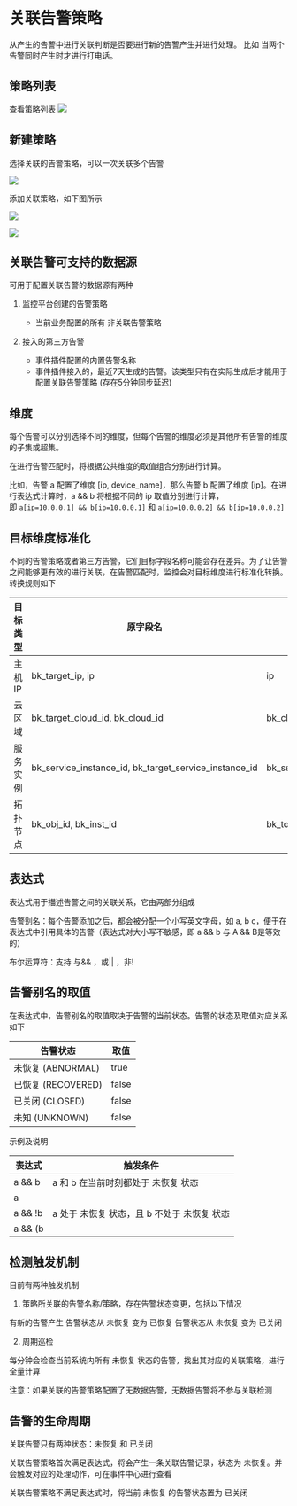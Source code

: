 
# 关联告警策略

从产生的告警中进行关联判断是否要进行新的告警产生并进行处理。 比如 当两个告警同时产生时才进行打电话。

## 策略列表

查看策略列表
![](media/16616973605036.jpg)


## 新建策略

选择关联的告警策略，可以一次关联多个告警

![](media/16616973727295.jpg)


添加关联策略，如下图所示

![](media/16616973788838.jpg)


![](media/16616973876470.jpg)




## 关联告警可支持的数据源

可用于配置关联告警的数据源有两种

1. 监控平台创建的告警策略

    * 当前业务配置的所有 非关联告警策略 

2. 接入的第三方告警

    * 事件插件配置的内置告警名称
    * 事件插件接入的，最近7天生成的告警。该类型只有在实际生成后才能用于配置关联告警策略 (存在5分钟同步延迟)

## 维度

每个告警可以分别选择不同的维度，但每个告警的维度必须是其他所有告警的维度的子集或超集。

在进行告警匹配时，将根据公共维度的取值组合分别进行计算。

比如，告警 a 配置了维度 [ip, device_name]，那么告警 b 配置了维度 [ip]。在进行表达式计算时，a && b 将根据不同的 ip 取值分别进行计算，即 `a[ip=10.0.0.1] && b[ip=10.0.0.1]` 和 `a[ip=10.0.0.2] && b[ip=10.0.0.2]`



## 目标维度标准化

不同的告警策略或者第三方告警，它们目标字段名称可能会存在差异。为了让告警之间能够更有效的进行关联，在告警匹配时，监控会对目标维度进行标准化转换。转换规则如下

目标类型|	原字段名	|标准化字段名
---|---|---
主机IP	| bk_target_ip, ip	|ip
云区域	| bk_target_cloud_id, bk_cloud_id | bk_cloud_id
服务实例|	bk_service_instance_id, bk_target_service_instance_id | bk_service_instance_id
拓扑节点 | bk_obj_id, bk_inst_id	| bk_topo_node


## 表达式

表达式用于描述告警之间的关联关系，它由两部分组成

告警别名：每个告警添加之后，都会被分配一个小写英文字母，如 a, b c，便于在表达式中引用具体的告警（表达式对大小写不敏感，即 a && b 与 A && B是等效的）

布尔运算符：支持 与&& ，或|| ，非!

## 告警别名的取值

在表达式中，告警别名的取值取决于告警的当前状态。告警的状态及取值对应关系如下

告警状态|	取值
---|---
未恢复 (ABNORMAL) | 	true
已恢复 (RECOVERED) | false
已关闭 (CLOSED)	| false
未知 (UNKNOWN)	| false

示例及说明

表达式	| 触发条件
---|---
a && b | 	a 和 b 在当前时刻都处于 未恢复 状态
a || b	 | a 和 b 在当前时刻有任意一个处于 未恢复 状态
a && !b | 	a 处于 未恢复 状态，且 b 不处于 未恢复 状态
a && (b || c)	| a 处于 未恢复 状态，且 b 和 c 有任意一个处于 未恢复 状态


## 检测触发机制

目前有两种触发机制

1. 策略所关联的告警名称/策略，存在告警状态变更，包括以下情况

有新的告警产生
告警状态从 未恢复 变为 已恢复
告警状态从 未恢复 变为 已关闭

2. 周期巡检

每分钟会检查当前系统内所有 未恢复 状态的告警，找出其对应的关联策略，进行全量计算

注意：如果关联的告警策略配置了无数据告警，无数据告警将不参与关联检测

## 告警的生命周期

关联告警只有两种状态：未恢复 和 已关闭

关联告警策略首次满足表达式，将会产生一条关联告警记录，状态为 未恢复。并会触发对应的处理动作，可在事件中心进行查看

关联告警策略不满足表达式时，将当前 未恢复 的告警状态置为 已关闭



